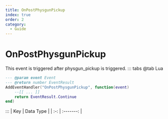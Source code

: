 ```yaml
---
title: OnPostPhysgunPickup
index: true
order: 2
category:
  - Guide
---
```


# OnPostPhysgunPickup
This event is triggered after physgun_pickup is triggered.
::: tabs
@tab Lua
```lua
--- @param event Event
--- @return number EventResult
AddEventHandler("OnPostPhysgunPickup", function(event)
    --[[ ... ]]
    return EventResult.Continue
end)
```

:::
| Key | Data Type |
| :-: | :-------: |